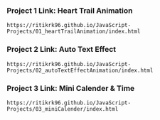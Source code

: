 ### Project 1 Link: Heart Trail Animation
    https://ritikrk96.github.io/JavaScript-Projects/01_heartTrailAnimation/index.html

### Project 2 Link: Auto Text Effect
    https://ritikrk96.github.io/JavaScript-Projects/02_autoTextEffectAnimation/index.html

### Project 3 Link: Mini Calender & Time
    https://ritikrk96.github.io/JavaScript-Projects/03_miniCalender/index.html